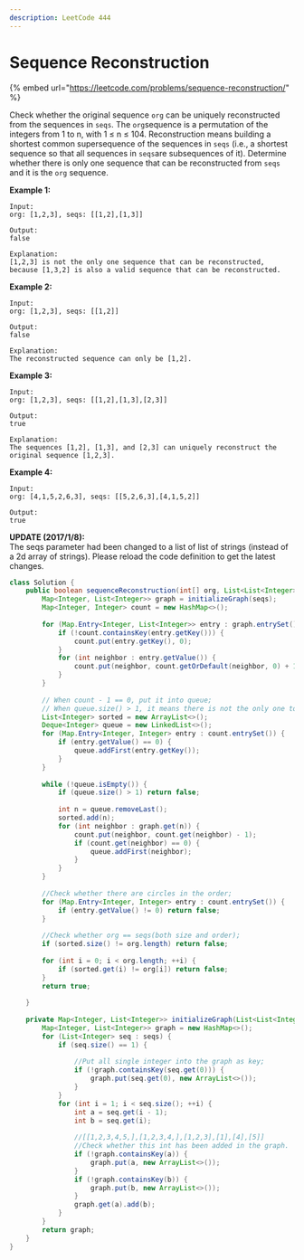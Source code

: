 ```yaml
---
description: LeetCode 444
---
```


# Sequence Reconstruction

{% embed url="https://leetcode.com/problems/sequence-reconstruction/" %}

Check whether the original sequence `org` can be uniquely reconstructed from the sequences in `seqs`. The `org`sequence is a permutation of the integers from 1 to n, with 1 ≤ n ≤ 104. Reconstruction means building a shortest common supersequence of the sequences in `seqs` (i.e., a shortest sequence so that all sequences in `seqs`are subsequences of it). Determine whether there is only one sequence that can be reconstructed from `seqs` and it is the `org` sequence.

**Example 1:**

```
Input:
org: [1,2,3], seqs: [[1,2],[1,3]]

Output:
false

Explanation:
[1,2,3] is not the only one sequence that can be reconstructed, because [1,3,2] is also a valid sequence that can be reconstructed.
```

**Example 2:**

```
Input:
org: [1,2,3], seqs: [[1,2]]

Output:
false

Explanation:
The reconstructed sequence can only be [1,2].
```

**Example 3:**

```
Input:
org: [1,2,3], seqs: [[1,2],[1,3],[2,3]]

Output:
true

Explanation:
The sequences [1,2], [1,3], and [2,3] can uniquely reconstruct the original sequence [1,2,3].
```

**Example 4:**

```
Input:
org: [4,1,5,2,6,3], seqs: [[5,2,6,3],[4,1,5,2]]

Output:
true
```

**UPDATE (2017/1/8):**\
The seqs parameter had been changed to a list of list of strings (instead of a 2d array of strings). Please reload the code definition to get the latest changes.

```java
class Solution {
    public boolean sequenceReconstruction(int[] org, List<List<Integer>> seqs) {
        Map<Integer, List<Integer>> graph = initializeGraph(seqs);
        Map<Integer, Integer> count = new HashMap<>();
        
        for (Map.Entry<Integer, List<Integer>> entry : graph.entrySet()) {
            if (!count.containsKey(entry.getKey())) {
                count.put(entry.getKey(), 0);
            }
            for (int neighbor : entry.getValue()) {
                count.put(neighbor, count.getOrDefault(neighbor, 0) + 1);
            }
        }
        
        // When count - 1 == 0, put it into queue;
        // When queue.size() > 1, it means there is not the only one topological                order;
        List<Integer> sorted = new ArrayList<>();
        Deque<Integer> queue = new LinkedList<>();
        for (Map.Entry<Integer, Integer> entry : count.entrySet()) {
            if (entry.getValue() == 0) {
                queue.addFirst(entry.getKey());
            }
        }
        
        while (!queue.isEmpty()) {
            if (queue.size() > 1) return false;
            
            int n = queue.removeLast();
            sorted.add(n);
            for (int neighbor : graph.get(n)) {
                count.put(neighbor, count.get(neighbor) - 1);
                if (count.get(neighbor) == 0) {
                    queue.addFirst(neighbor);
                }
            }
        }
        
        //Check whether there are circles in the order;
        for (Map.Entry<Integer, Integer> entry : count.entrySet()) {
            if (entry.getValue() != 0) return false;
        }
        
        //Check whether org == seqs(both size and order);
        if (sorted.size() != org.length) return false;
        
        for (int i = 0; i < org.length; ++i) {
            if (sorted.get(i) != org[i]) return false;
        }
        return true;
        
    }
    
    private Map<Integer, List<Integer>> initializeGraph(List<List<Integer>> seqs) {
        Map<Integer, List<Integer>> graph = new HashMap<>();
        for (List<Integer> seq : seqs) {
            if (seq.size() == 1) {
                
                //Put all single integer into the graph as key;
                if (!graph.containsKey(seq.get(0))) {
                    graph.put(seq.get(0), new ArrayList<>());
                }
            }
            for (int i = 1; i < seq.size(); ++i) {
                int a = seq.get(i - 1);
                int b = seq.get(i);
                
                //[[1,2,3,4,5,],[1,2,3,4,],[1,2,3],[1],[4],[5]]
                //Check whether this int has been added in the graph.
                if (!graph.containsKey(a)) {
                    graph.put(a, new ArrayList<>());
                }
                if (!graph.containsKey(b)) {
                    graph.put(b, new ArrayList<>());
                }
                graph.get(a).add(b);
            }
        }
        return graph;
    }
}
```
